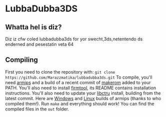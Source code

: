 # LubbaDubba3DS

## Whatta hel is diz?

Diz iz cfw coled lubbadubba3ds for yor swecht,3ds,netentendo ds enderned and pesestatin veta 64

## Compiling

First you need to clone the repository with: `git clone https://github.com/Marazzmatika/lubbadubba3ds.git`
To compile, you'll need [armips](https://github.com/Kingcom/armips) and a build of a recent commit of [makerom](https://github.com/profi200/Project_CTR) added to your PATH. You'll also need to install [firmtool](https://github.com/TuxSH/firmtool), its README contains installation instructions.
You'll also need to update your [libctru](https://github.com/smealum/ctrulib) install, building from the latest commit.
Here are [Windows](https://buildbot.orphis.net/armips/) and [Linux](https://ev1l0rd.s-ul.eu/mEIk4atQ) builds of armips (thanks to who compiled them!).
Run `make` and everything should work!
You can find the compiled files in the `out` folder.
